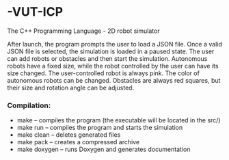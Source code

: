 # -VUT-ICP
The C++ Programming Language - 2D robot simulator

After launch, the program prompts the user to load a JSON file. Once a valid JSON file is selected, the simulation is loaded in a paused state.
The user can add robots or obstacles and then start the simulation.
Autonomous robots have a fixed size, while the robot controlled by the user can have its size changed. The user-controlled robot is always pink. The color of autonomous robots can be changed.
Obstacles are always red squares, but their size and rotation angle can be adjusted.

### Compilation:
- make – compiles the program (the executable will be located in the src/)
- make run – compiles the program and starts the simulation
- make clean – deletes generated files
- make pack – creates a compressed archive
- make doxygen – runs Doxygen and generates documentation
